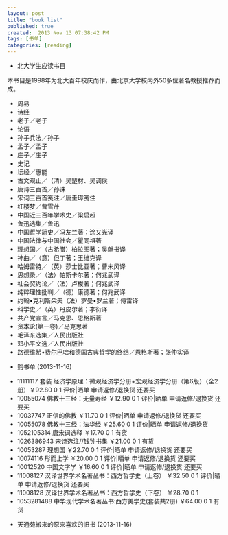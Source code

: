 ```yaml
---
layout: post
title: "book list"
published: true
created:  2013 Nov 13 07:38:42 PM
tags: [书单]
categories: [reading]
---
```


* 北大学生应读书目     

本书目是1998年为北大百年校庆而作，由北京大学校内外50多位著名教授推荐而成。

- 周易 
- 诗经 
- 老子／老子 
- 论语     
- 孙子兵法／孙子 
- 孟子／孟子 
- 庄子／庄子 
- 史记    
- 坛经／惠能 
- 古文观止／（清）吴楚材、吴调侯  
- 唐诗三百首／孙诛 
- 宋词三百首笺注／唐圭璋笺注    
- 红楼梦／曹雪芹 
- 中国近三百年学术史／梁启超     
- 鲁迅选集／鲁迅 
- 中国哲学简史／冯友兰著；涂又光译     
- 中国法律与中国社会／瞿同祖著 
- 理想国／（古希腊）柏拉图著；吴献书译    
- 神曲／（意）但丁著；王维克译 
- 哈姆雷特／（英）莎士比亚著；曹未风译    
- 思想录／（法）帕斯卡尔著；何兆武译 
- 社会契约论／（法）卢梭著；何兆武译     
- 纯粹理性批判／（德）康德著；何兆武译 
- 约翰•克利斯朵夫（法）罗曼•罗兰著；傅雷译    
- 科学史／（英）丹皮尔著；李衍译 
- 共产党宣言／马克思、恩格斯著    
- 资本论(第一卷)／马克思著 
- 毛泽东选集／人民出版社     
- 邓小平文选／人民出版社 
- 路德维希•费尔巴哈和德国古典哲学的终结／恩格斯著；张仲实译

* 购书单 (2013-11-16) 

- 11111117 套装 经济学原理：微观经济学分册+宏观经济学分册（第6版）（全2册）￥92.80 0 1 评价|晒单 申请返修/退换货  还要买 
- 10055074 佛教十三经：无量寿经    ￥12.90 0 1 评价|晒单 申请返修/退换货  还要买 
- 10037747 正信的佛教      ￥11.70 0 1 评价|晒单 申请返修/退换货  还要买 
- 10055078 佛教十三经：法华经      ￥25.60 0 1 评价|晒单 申请返修/退换货   
- 1052105314 唐宋词选释      ￥17.70 0 1 有货  
- 1026386943 宋诗选注//钱钟书集      ￥21.00 0 1 有货  
- 10053287 理想国  ￥22.70 0 1 评价|晒单 申请返修/退换货  还要买 
- 10074116 形而上学        ￥20.00 0 1 评价|晒单 申请返修/退换货  还要买 
- 10012520 中国文字学      ￥16.60 0 1 评价|晒单 申请返修/退换货  还要买 
- 11008127 汉译世界学术名著丛书：西方哲学史（上卷）        ￥32.50 0 1 评价|晒单 申请返修/退换货  还要买 
- 11008128 汉译世界学术名著丛书：西方哲学史（下卷）        ￥28.70 0 1 
- 1053281488 中华现代学术名著丛书:西方美学史(套装共2册)      ￥64.00 0 1 有货  

* 天通苑搬来的原来喜欢的旧书 (2013-11-16) 


